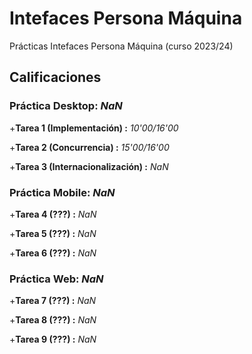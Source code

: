 # Intefaces Persona Máquina

Prácticas Intefaces Persona Máquina (curso 2023/24)

## Calificaciones

### Práctica Desktop: *NaN* ###

+**Tarea 1 (Implementación) :** *10'00/16'00*

+**Tarea 2 (Concurrencia) :** *15'00/16'00*

+**Tarea 3 (Internacionalización) :** *NaN*

### Práctica Mobile: *NaN* ###

+**Tarea 4 (???) :** *NaN*

+**Tarea 5 (???) :** *NaN*

+**Tarea 6 (???) :** *NaN*

### Práctica Web: *NaN* ###

+**Tarea 7 (???) :** *NaN*

+**Tarea 8 (???) :** *NaN*

+**Tarea 9 (???) :** *NaN*
